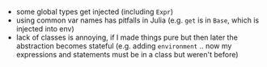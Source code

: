 - some global types get injected (including `Expr`)
- using common var names has pitfalls in Julia (e.g. `get` is in `Base`, which is injected into env)
- lack of classes is annoying, if I made things pure but then later the abstraction becomes stateful (e.g. adding `environment` .. now my expressions and statements must be in a class but weren't before)
